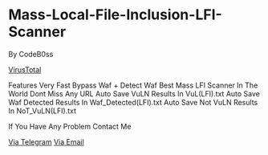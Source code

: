 # Mass-Local-File-Inclusion-LFI-Scanner

By CodeB0ss

[VirusTotal](https://virustotal.com/gui/file/7f47827406b96c393f50b92d6c4c2b1dc00ac86aff607ba21675928a483d9318)

Features
Very Fast
Bypass Waf + Detect Waf
Best Mass LFI Scanner In The World
Dont Miss Any URL
Auto Save VuLN Results In VuL(LFI).txt
Auto Save Waf Detected Results In Waf_Detected(LFI).txt
Auto Save Not VuLN Results In NoT_VuLN(LFI).txt

If You Have Any Problem Contact Me 


[Via Telegram](t.me/uncodeboss)
[Via Email](mailto:uncodeboss@gmail.com)

